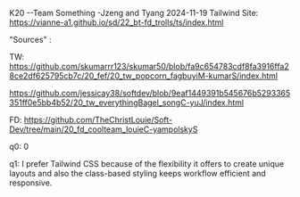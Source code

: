 
K20 --Team Something -Jzeng and Tyang
2024-11-19
Tailwind Site: https://vianne-a1.github.io/sd/22_bt-fd_trolls/ts/index.html


"Sources" :

TW:
https://github.com/skumarrr123/skumar50/blob/fa9c654783cdf8fa3916ffa28ce2df625795cb7c/20_fef/20_tw_popcorn_fagbuyiM-kumarS/index.html

https://github.com/jessicay38/softdev/blob/9eaf1449391b545676b5293365351ff0e5bb4b52/20_tw_everythingBagel_songC-yuJ/index.html

FD:
https://github.com/TheChristLouie/Soft-Dev/tree/main/20_fd_coolteam_louieC-yampolskyS

q0: 0

q1: I prefer Tailwind CSS because of the flexibility it offers to create unique layouts and also the class-based styling keeps workflow efficient and responsive.
